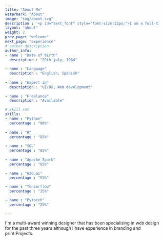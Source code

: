 ```yaml
---
title: "About Me"
watermark: "About"
image: "img/about.svg"
description : '<p id="text_font" style="font-size:22px;">I am a full-time Data Scientist with 5+ years of experience in (but not limited to) designing predictive models using machine learning and different statistical methods. A newbie in NLP, trying to solve problems using Named Entity Recognition!'
layout: "about"
weight: 2
prev_page: "welcome"
next_page: "experience"
# author description
author_info:
- name : "Date of birth"
  description : "29th july, 1984"
  
- name : "Language"
  description : "English, Spanish"
  
- name : "Expert in"
  description : "UI/UX, Web development"
  
- name : "Freelance"
  description : "Available"

# skill set
skills:
- name : "Python"
  percentage : "90%"
  
- name : "R"
  percentage : "85%"
  
- name : "SQL"
  percentage : "85%"
  
- name : "Apache Spark"
  percentage : "65%"
    
- name : "H2O.ai"
  percentage : "55%"

- name : "Tensorflow"
  percentage : "35%"

- name : "Pytorch"
  percentage : "25%"

---
```


I'm a multi-award winning designer that has been specialising in web design for the past three years although I have experience in branding and print.Projects.